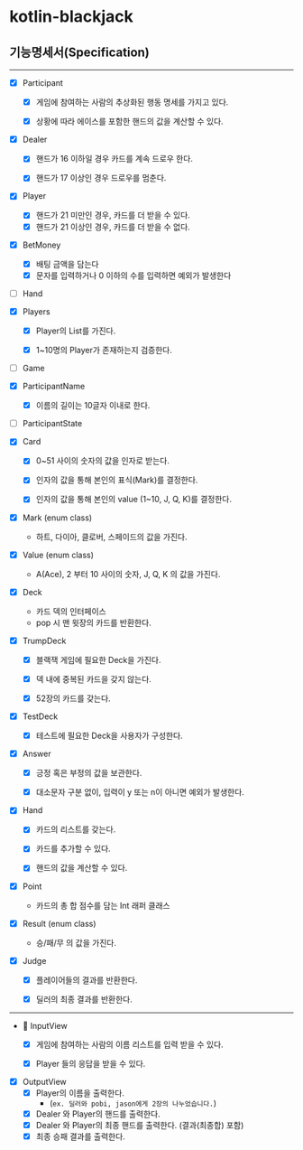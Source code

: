 # kotlin-blackjack

## 기능명세서(Specification)


---

- [x] Participant
    - [x] 게임에 참여하는 사람의 추상화된 행동 명세를 가지고 있다.
    - [x] 상황에 따라 에이스를 포함한 핸드의 값을 계산할 수 있다.


- [x] Dealer
    - [x] 핸드가 16 이하일 경우 카드를 계속 드로우 한다.
    - [x] 핸드가 17 이상인 경우 드로우를 멈춘다.


- [x] Player
    - [x] 핸드가 21 미만인 경우, 카드를 더 받을 수 있다.
    - [x] 핸드가 21 이상인 경우, 카드를 더 받을 수 없다.

- [x] BetMoney
    - [x] 배팅 금액을 담는다
    - [x] 문자를 입력하거나 0 이하의 수를 입력하면 예외가 발생한다

- [ ] Hand


- [x] Players
    - [x] Player의 List를 가진다.
    - [x] 1~10명의 Player가 존재하는지 검증한다.


- [ ] Game


- [x] ParticipantName
  - [x] 이름의 길이는 10글자 이내로 한다.

- [ ] ParticipantState


- [x] Card
    - [x] 0~51 사이의 숫자의 값을 인자로 받는다.
    - [x] 인자의 값을 통해 본인의 표식(Mark)를 결정한다.
    - [x] 인자의 값을 통해 본인의 value (1~10, J, Q, K)를 결정한다.


- [x] Mark (enum class)
    - 하트, 다이아, 클로버, 스페이드의 값을 가진다.


- [x] Value (enum class)
    - A(Ace), 2 부터 10 사이의 숫자, J, Q, K 의 값을 가진다.


- [x] Deck
  - 카드 덱의 인터페이스
  - pop 시 맨 윗장의 카드를 반환한다.


- [x] TrumpDeck
    - [x] 블랙잭 게임에 필요한 Deck을 가진다.
    - [x] 덱 내에 중복된 카드을 갖지 않는다.
    - [x] 52장의 카드를 갖는다.


- [x] TestDeck
    - [x] 테스트에 필요한 Deck을 사용자가 구성한다.


- [x] Answer
    - [x] 긍정 혹은 부정의 값을 보관한다.
    - [x] 대소문자 구분 없이, 입력이 y 또는 n이 아니면 예외가 발생한다.


- [x] Hand
    - [x] 카드의 리스트를 갖는다.
    - [x] 카드를 추가할 수 있다.
    - [x] 핸드의 값을 계산할 수 있다.


- [x] Point
  - 카드의 총 합 점수를 담는 Int 래퍼 클래스


- [x] Result (enum class)
    - 승/패/무 의 값을 가진다.


- [x] Judge
  - [x] 플레이어들의 결과를 반환한다.
  - [x] 딜러의 최종 결과를 반환한다.


---
- 📝 InputView
    - [x] 게임에 참여하는 사람의 이름 리스트를 입력 받을 수 있다.
    - [x] Player 들의 응답을 받을 수 있다.


- [x] OutputView
    - [x] Player의 이름을 출력한다.
        - (`ex. 딜러와 pobi, jason에게 2장의 나누었습니다.`)
    - [x] Dealer 와 Player의 핸드를 출력한다.
    - [x] Dealer 와 Player의 최종 핸드를 출력한다. (결과(최종합) 포함)
    - [x] 최종 승패 결과를 출력한다.
